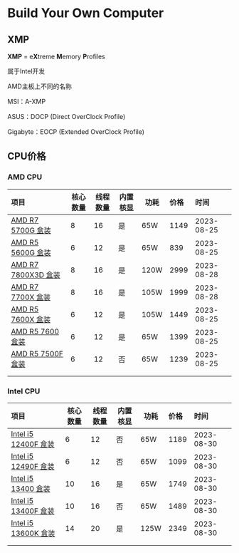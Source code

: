 # Build Your Own Computer



## XMP

**XMP** = e**X**treme **M**emory **P**rofiles

属于Intel开发



AMD主板上不同的名称

MSI：A-XMP

ASUS：DOCP (Direct OverClock Profile)

Gigabyte：EOCP (Extended OverClock Profile)



## CPU价格

### AMD CPU

|项目|核心数量|线程数量|内置核显 |功耗|价格|时间 |
|:-----|---|---|---|---|:-----|:-----|
|[AMD R7 5700G 盒装](https://item.jd.com/100012989117.html)|8|16|是|65W|1149|2023-08-25|
|[AMD R5 5600G 盒装](https://item.jd.com/100012989127.html)|6|12|是|65W |839|2023-08-25|
|[AMD R7 7800X3D 盒装](https://item.jd.com/100046394400.html)|8|16|是|120W|2999|2023-08-28|
|[AMD R7 7700X 盒装](https://item.jd.com/100039537657.html)|8|16|是|105W|1999|2023-08-28 |
|[AMD R5 7600X 盒装](https://item.jd.com/100039537655.html)|6|12|是|105W |1449|2023-08-25|
|[AMD R5 7600 盒装](https://item.jd.com/100051589597.html) |6|12|是|65W|1399|2023-08-25|
|[AMD R5 7500F 盒装](https://item.jd.com/100059227024.html)|6|12|否|65W|1239|2023-08-25|
|  |   |   |  |  |  |  |
|      |   |   |   |   |      |      |


### Intel CPU

|项目|核心数量|线程数量|内置核显 |功耗|价格|时间 |
|:-----|---|---|---|---|:-----|:-----|
|[Intel i5 12400F 盒装](https://item.jd.com/100031035610.html)|6|12|否|65W|1189|2023-08-30|
|[Intel i5 12490F 盒装](https://item.jd.com/100037299996.html)|6|12|否|65W|1099|2023-08-30|
|[Intel i5 13400 盒装](https://item.jd.com/100049450205.html)|10|16|是|65W|1749|2023-08-30|
|[Intel i5 13400F 盒装](https://item.jd.com/100049450275.html)|10|16|否|65W|1489|2023-08-30|
|[Intel i5 13600K 盒装](https://item.jd.com/100040185485.html)|14|20|是|125W|2349|2023-08-30|
|  |   |   |  |  |  |  |
|      |   |   |   |   |      |      |





